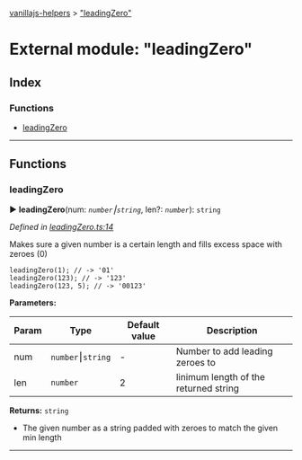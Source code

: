 [vanillajs-helpers](../README.md) > ["leadingZero"](../modules/_leadingzero_.md)



# External module: "leadingZero"

## Index

### Functions

* [leadingZero](_leadingzero_.md#leadingzero)



---
## Functions
<a id="leadingzero"></a>

###  leadingZero

► **leadingZero**(num: *`number`⎮`string`*, len?: *`number`*): `string`



*Defined in [leadingZero.ts:14](https://github.com/Tokimon/vanillajs-helpers/blob/97e473e/leadingZero.ts#L14)*



Makes sure a given number is a certain length and fills excess space with zeroes (0)

    leadingZero(1); // -> '01'
    leadingZero(123); // -> '123'
    leadingZero(123, 5); // -> '00123'


**Parameters:**

| Param | Type | Default value | Description |
| ------ | ------ | ------ | ------ |
| num | `number`⎮`string`  | - |   Number to add leading zeroes to |
| len | `number`  | 2 |   linimum length of the returned string |





**Returns:** `string`
- The given number as a string padded with zeroes to match the given min length






___


